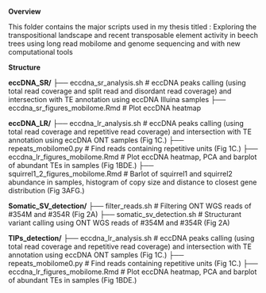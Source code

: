 ****Overview****

This folder contains the major scripts used in my thesis titled : 
Exploring the transpositional landscape and recent transposable element activity in beech trees using long read mobilome and genome sequencing  and with new computational tools

****Structure****

**eccDNA_SR/**
  ├── eccdna_sr_analysis.sh     # eccDNA peaks calling (using total read coverage and split read and disordant read coverage) and intersection with TE annotation using eccDNA Illuina samples
  ├── eccdna_sr_figures_mobilome.Rmd    # Plot eccDNA heatmap 


**eccDNA_LR/**
  ├── eccdna_lr_analysis.sh     # eccDNA peaks calling (using total read coverage and repetitive read coverage) and intersection with TE annotation using eccDNA ONT samples (Fig 1C.)
    ├── repeats_mobilome0.py    # Find reads containing repetitive units (Fig 1C.)
  ├── eccdna_lr_figures_mobilome.Rmd    # Plot eccDNA heatmap, PCA and barplot of abundant TEs in samples (Fig 1BDE.)
  ├── squirrel1_2_figures_mobilome.Rmd    # Barlot of squirrel1 and squirrel2 abundance in samples, histogram of copy size and distance to closest gene distribution (Fig 3AFG.)


**Somatic_SV_detection/**
  ├── filter_reads.sh     # Filtering ONT WGS reads of #354M and #354R (Fig 2A)
  ├── somatic_sv_detection.sh   # Structurant variant calling using ONT WGS reads of #354M and #354R (Fig 2A)


**TIPs_detection/**
  ├── eccdna_lr_analysis.sh     # eccDNA peaks calling (using total read coverage and repetitive read coverage) and intersection with TE annotation using eccDNA ONT samples (Fig 1C.)
    ├── repeats_mobilome0.py    # Find reads containing repetitive units (Fig 1C.)
  ├── eccdna_lr_figures_mobilome.Rmd    # Plot eccDNA heatmap, PCA and barplot of abundant TEs in samples (Fig 1BDE.)
